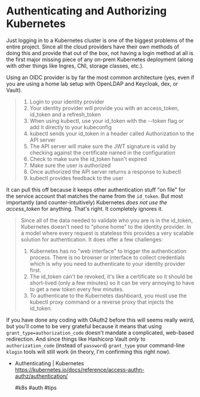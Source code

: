 # Authenticating and Authorizing Kubernetes

Just logging in to a Kubernetes cluster is one of the biggest problems
of the entire project. Since all the cloud providers have their own
methods of doing this and provide that out of the box, not having a
login method at all is the first major missing piece of any on-prem
Kubernetes deployment (along with other things like Ingres, CNI, storage
classes, etc.).

Using an OIDC provider is by far the most common architecture (yes, even if you are using a home lab setup with OpenLDAP and Keycloak, dex, or Vault).

> 1. Login to your identity provider
> 2. Your identity provider will provide you with an access_token,
>    id_token and a refresh_token
> 3. When using kubectl, use your id_token with the --token flag or add
>    it directly to your kubeconfig
> 4. kubectl sends your id_token in a header called Authorization to the
>    API server
> 5. The API server will make sure the JWT signature is valid by checking
>    against the certificate named in the configuration
> 6. Check to make sure the id_token hasn't expired
> 7. Make sure the user is authorized
> 8. Once authorized the API server returns a response to kubectl
> 9. kubectl provides feedback to the user

It can pull this off because it keeps other authentication stuff "on file" for
the service account that matches the name from the `id_token`. But most
importantly (and counter-intuitively) Kubernetes *does not use the
access_token* for anything. That's right. It completely ignores it. 

> Since all of the data needed to validate who you are is in the id_token,
> Kubernetes doesn't need to "phone home" to the identity provider. In a
> model where every request is stateless this provides a very scalable
> solution for authentication. It does offer a few challenges:
>
> 1. Kubernetes has no "web interface" to trigger the authentication
>    process. There is no browser or interface to collect credentials
>    which is why you need to authenticate to your identity provider
>    first.
> 2. The id_token can't be revoked, it's like a certificate so it should
>    be short-lived (only a few minutes) so it can be very annoying to
>    have to get a new token every few minutes.
> 3. To authenticate to the Kubernetes dashboard, you must use the
>    kubectl proxy command or a reverse proxy that injects the id_token.

If you have done any coding with OAuth2 before this will seems really weird,
but you'll come to be very grateful because it means that using
`grant_type=authorization_code` doesn't mandate a complicated, web-based
redirection. And since things like Hashicorp Vault *only* to
`authorization_code` (instead of `password`) `grant_type` your command-line
`klogin` tools will still work (in theory, I'm confirming this right now).

* Authenticating \| Kubernetes  
  https://kubernetes.io/docs/reference/access-authn-authz/authentication/

    #k8s #auth #tips
